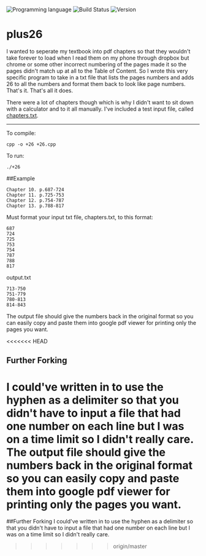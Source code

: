 <!-- using shields.io for status buttons -->
![Programming language](https://img.shields.io/badge/Language-C++-black.svg)
![Build Status](https://img.shields.io/badge/Build-Passing-green.svg)
![Version](https://img.shields.io/badge/Version-v1-blue.svg?style=flat)

# plus26

I wanted to seperate my textbook into pdf chapters so that they wouldn't take forever to load when I read them on my phone through dropbox but chrome or some other incorrect numbering of the pages made it so the pages didn't match up at all to the Table of Content. So I wrote this very specific program to take in a txt file that lists the pages numbers and adds 26 to all the numbers and format them back to look like page numbers. That's it. That's all it does.

There were a lot of chapters though which is why I didn't want to sit down with a calculator and to it all manually. I've included a test input file, called [chapters.txt](https://github.com/ManuelVargas1251/plus26/blob/master/chapters.txt).

---
To compile:

    cpp -o +26 +26.cpp

To run:

    ./+26
	
##Example
```
Chapter 10. p.687-724
Chapter 11. p.725-753
Chapter 12. p.754-787
Chapter 13. p.788-817
```

Must format your input txt file, chapters.txt, to this format:
```
687
724
725
753
754
787
788
817
```

output.txt
```
713-750
751-779
780-813
814-843
```
The output file should give the numbers back in the original format so you can easily copy and paste them into google pdf viewer for printing only the pages you want.



<<<<<<< HEAD
## Further Forking
I could've written in to use the hyphen as a delimiter so that you didn't have to input a file that had one number on each line but I was on a time limit so I didn't really care. The output file should give the numbers back in the original format so you can easily copy and paste them into google pdf viewer for printing only the pages you want.
=======
##Further Forking
I could've written in to use the hyphen as a delimiter so that you didn't have to input a file that had one number on each line but I was on a time limit so I didn't really care.
>>>>>>> origin/master
